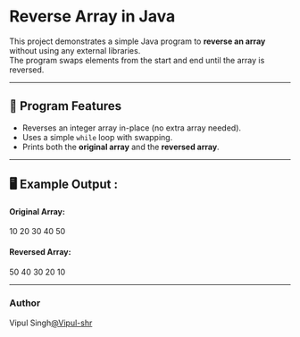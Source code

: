 # Reverse Array in Java

This project demonstrates a simple Java program to **reverse an array** without using any external libraries.  
The program swaps elements from the start and end until the array is reversed.

---

## 📌 Program Features
- Reverses an integer array in-place (no extra array needed).
- Uses a simple `while` loop with swapping.
- Prints both the **original array** and the **reversed array**.

---

## 🖥️ Example Output :

#### Original Array:
 10 20 30 40 50<br>

#### Reversed Array:
 50 40 30 20 10

 ---

 ### Author 
 Vipul Singh[@Vipul-shr](https://github.com/Vipul-shr)
